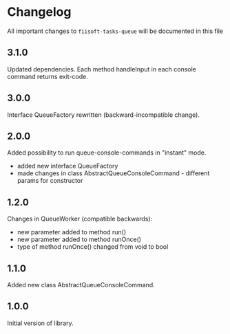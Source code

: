 # Changelog

All important changes to `fiisoft-tasks-queue` will be documented in this file

## 3.1.0

Updated dependencies. Each method handleInput in each console command 
returns exit-code.

## 3.0.0

Interface QueueFactory rewritten (backward-incompatible change). 

## 2.0.0

Added possibility to run queue-console-commands in "instant" mode.
 - added new interface QueueFactory
 - made changes in class AbstractQueueConsoleCommand - different params for constructor

## 1.2.0

Changes in QueueWorker (compatible backwards):
 - new parameter added to method run()
 - new parameter added to method runOnce()
 - type of method runOnce() changed from void to bool

## 1.1.0

Added new class AbstractQueueConsoleCommand.

## 1.0.0

Initial version of library.